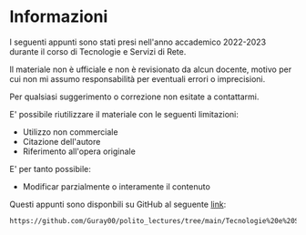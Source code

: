 # Informazioni

I seguenti appunti sono stati presi nell'anno accademico 2022-2023 durante il corso di Tecnologie e Servizi di Rete.

Il materiale non è ufficiale e non è revisionato da alcun docente, motivo per cui non mi assumo responsabilità per eventuali errori o imprecisioni.

Per qualsiasi suggerimento o correzione non esitate a contattarmi.

E' possibile riutilizzare il materiale con le seguenti limitazioni:

- Utilizzo non commerciale
- Citazione dell'autore
- Riferimento all'opera originale

E' per tanto possibile:

- Modificar parzialmente o interamente il contenuto

Questi appunti sono disponbili su GitHub al seguente [link](https://github.com/Guray00/polito_lectures/tree/main/Tecnologie%20e%20Servizi%20di%20Rete):

```text
https://github.com/Guray00/polito_lectures/tree/main/Tecnologie%20e%20Servizi%20di%20Rete
```
